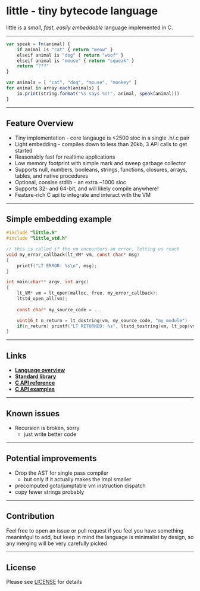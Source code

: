 # little - tiny bytecode language
little is a _small_, _fast_, _easily embeddable_ language implemented in C.

---
```js
var speak = fn(animal) {
    if animal is "cat" { return "meow" }
    elseif animal is "dog" { return "woof" }
    elseif animal is "mouse" { return "squeak" }
    return "???"
}

var animals = [ "cat", "dog", "mouse", "monkey" ]
for animal in array.each(animals) {
    io.print(string.format("%s says %s!", animal, speak(animal)))
}
```
---
## Feature Overview
* Tiny implementation - core langauge is <2500 sloc in a single .h/.c pair
* Light embedding - compiles down to less than 20kb, 3 API calls to get started
* Reasonably fast for realtime applications
* Low memory footprint with simple mark and sweep garbage collector
* Supports null, numbers, booleans, strings, functions, closures, arrays, tables, and native procedures
* Optional, consise stdlib - an extra ~1000 sloc
* Supports 32- and 64-bit, and will likely compile anywhere!
* Feature-rich C api to integrate and interact with the VM
---
## Simple embedding example
```c
#include "little.h"
#include "little_std.h"

// this is called if the vm encounters an error, letting us react
void my_error_callback(lt_VM* vm, const char* msg)
{
    printf("LT ERROR: %s\n", msg);
}

int main(char** argv, int argc)
{
    lt_VM* vm = lt_open(malloc, free, my_error_callback);                    // open new VM
    ltstd_open_all(vm);                                                      // register stdlib
                   
    const char* my_source_code = ...                                         // read source from file/stream/string

    uint16_t n_return = lt_dostring(vm, my_source_code, "my_module")         // run code as "my_module" 
    if(n_return) printf("LT RETURNED: %s", ltstd_tostring(vm, lt_pop(vm)));  // if our code returns, print the result
}
```
---
## Links
* **[Language overview](doc/lt.md)**
* **[Standard library](doc/ltstd.md)**
* **[C API reference](doc/api.md)**
* **[C API examples](doc/example.md)**
---
## Known issues
* Recursion is broken, sorry
    * just write better code

---
## Potential improvements
* Drop the AST for single pass compiler
    *  but only if it actually makes the impl smaller
* precomputed goto/jumptable vm instruction dispatch
* copy fewer strings probably

---
## Contribution
Feel free to open an issue or pull request if you feel you have something meaninfgul to add, but keep in mind the language is minimalist by design, so any merging will be very carefully picked

---
## License
Please see [LICENSE](LICENSE) for details
